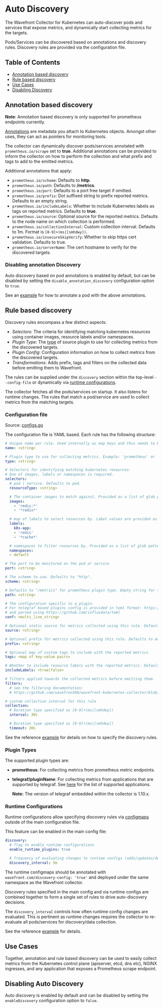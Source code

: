 # Auto Discovery

The Wavefront Collector for Kubernetes can auto-discover pods and services that expose metrics, and dynamically start collecting metrics for the targets.

Pods/Services can be discovered based on annotations and discovery rules. Discovery rules are provided via the configuration file.

## Table of Contents
* [Annotation based discovery](#annotation-based-discovery)
* [Rule based discovery](#rule-based-discovery)
* [Use Cases](#use-cases)
* [Disabling Discovery](#disabling-auto-discovery)

## Annotation based discovery
**Note**: Annotation based discovery is only supported for prometheus endpoints currently.

[Annotations](https://kubernetes.io/docs/concepts/overview/working-with-objects/annotations/) are metadata you attach to Kubernetes objects. Amongst other uses, they can act as pointers for monitoring tools.

The collector can dynamically discover pods/services annotated with `prometheus.io/scrape` set to **true**. Additional annotations can be provided to inform the collector on how to perform the collection and what prefix and tags to add to the emitted metrics.

Additional annotations that apply:
- `prometheus.io/scheme`: Defaults to **http**.
- `prometheus.io/path`: Defaults to **/metrics**.
- `prometheus.io/port`: Defaults to a port free target if omitted.
- `prometheus.io/prefix`: Dot suffixed string to prefix reported metrics. Defaults to an empty string.
- `prometheus.io/includeLabels`: Whether to include Kubernetes labels as tags on reported metrics. Defaults to **true**.
- `prometheus.io/source`: Optional source for the reported metrics. Defaults to the node name on which collection is performed.
- `prometheus.io/collectionInterval`: Custom collection interval. Defaults to 1m. Format is `[0-9]+(ms|[smhdwy])`.
- `prometheus.io/insecureSkipVerify`: Whether to skip https cert validation. Defaults to true.
- `prometheus.io/serverName`: The cert hostname to verify for the discovered targets.

### Disabling annotation Discovery
Auto discovery based on pod annotations is enabled by default, but can be disabled by setting the `disable_annotation_discovery` configuration option to `true`.

See an [example](https://github.com/wavefrontHQ/wavefront-kubernetes-collector/blob/master/deploy/examples/prometheus-annotations-example.yaml) for how to annotate a pod with the above annotations.

## Rule based discovery
Discovery rules encompass a few distinct aspects:
- *Selectors*: The criteria for identifying matching kubernetes resources using container images, resource labels and/or namespaces.
- *Plugin Type*: The [type](#plugin-types) of source plugin to use for collecting metrics from the discovered targets.
- *Plugin Config*: Configuration information on how to collect metrics from the discovered targets.
- *Transformations*: Adds prefix, tags and filters on the collected data before emitting them to Wavefront.

The rules can be supplied under the `discovery` section within the top-level `--config-file` or dynamically via [runtime configurations](#runtime-configurations).

The collector fetches all the pods/services on startup. It also listens for runtime changes. The rules that match a pod/service are used to collect metrics from the matching targets.

### Configuration file
Source: [configs.go](https://github.com/wavefrontHQ/wavefront-kubernetes-collector/blob/master/internal/discovery/configs.go)

The configuration file is YAML based. Each rule has the following structure:
```yaml
# Unique name per rule. Used internally as map keys and thus needs to be unique per rule.
name: <string>

# Plugin type to use for collecting metrics. Example: 'prometheus' or 'telegraf/redis'
type: <string>

# Selectors for identifying matching kubernetes resources.
# One of images, labels or namespaces is required.
selectors:
  # pod | service. Defaults to pod.
  resourceType: <string>

  # The container images to match against. Provided as a list of glob pattern strings. Ex: 'redis*'
  images:
    - 'redis:*'
    - '*redis*'

  # map of labels to select resources by. Label values are provided as a list of glob pattern strings.
  labels:
    k8s-app:
    - 'redis'
    - '*cache*'

  # namespaces to filter resources by. Provided as a list of glob pattern strings.
  namespaces:
  - default

# The port to be monitored on the pod or service
port: <string>

# The scheme to use. Defaults to "http".
scheme: <string>

# Defaults to "/metrics" for prometheus plugin type. Empty string for telegraf plugins.
path: <string>

# The configuration specific to a plugin.
# For telegraf based plugins config is provided in toml format: https://github.com/toml-lang/toml
# and parsed using https://github.com/influxdata/toml
conf: <multi_line_string>

# Optional static source for metrics collected using this rule. Defaults to agent node name.
source: <string>

# Optional prefix for metrics collected using this rule. Defaults to empty string.
prefix: <string>

# Optional map of custom tags to include with the reported metrics
tags: <map of key-value pairs>

# Whether to include resource labels with the reported metrics. Defaults to "true".
includeLabels: <true|false>

# filters applied towards the collected metrics before emitting them.
filters:
  # see the filtering documentation:
  # https://github.com/wavefrontHQ/wavefront-kubernetes-collector/blob/master/docs/filtering.md

# custom collection interval for this rule
collection:
  # Duration type specified as [0-9]+(ms|[smhdwy])
  interval: 30s

  # Duration type specified as [0-9]+(ms|[smhdwy])
  timeout: 20s
```
See the reference [example](https://github.com/wavefrontHQ/wavefront-kubernetes-collector/blob/master/deploy/examples/conf.example.yaml) for details on how to specify the discovery rules.

### Plugin Types
The supported plugin types are:
- **prometheus**: For collecting metrics from prometheus metric endpoints.
- **telegraf/pluginName**: For collecting metrics from applications that are supported by telegraf. See [here](https://github.com/wavefrontHQ/wavefront-collector-for-kubernetes/blob/master/docs/metrics.md#telegraf-source) for the list of supported applications.

  **Note:** The version of telegraf embedded within the collector is 1.10.x.

### Runtime Configurations
Runtime configurations allow specifying discovery rules via [configmaps](https://kubernetes.io/docs/concepts/configuration/configmap/) outside of the main configuration file.

This feature can be enabled in the main config file:
```yaml
discovery:
  # flag to enable runtime configurations
  enable_runtime_plugins: true

  # frequency of evaluating changes to runtime configs (adds/updates/deletes)
  discovery_interval: 5m
```
The runtime configmaps should be annotated with `wavefront.com/discovery-config: 'true'` and deployed under the same namespace as the Wavefront collector.

Discovery rules specified in the main config and via runtime configs are combined together to form a single set of rules to drive auto-discovery decisions.

The `discovery_interval` controls how often runtime config changes are evaluated. This is pertinent as runtime changes requires the collector to re-evaluate all pods/services for discovery/data collection.

See the reference [example](https://github.com/wavefrontHQ/wavefront-kubernetes-collector/blob/master/deploy/examples/runtime/memcached-runtime-config.yaml) for details.

## Use Cases
Together, annotation and rule based discovery can be used to easily collect metrics from the Kubernetes control plane (apiserver, etcd, dns etc), NGINX ingresses, and any application that exposes a Prometheus scrape endpoint.

## Disabling Auto Discovery
Auto discovery is enabled by default and can be disabled by setting the `enableDiscovery` configuration option to `false`.
